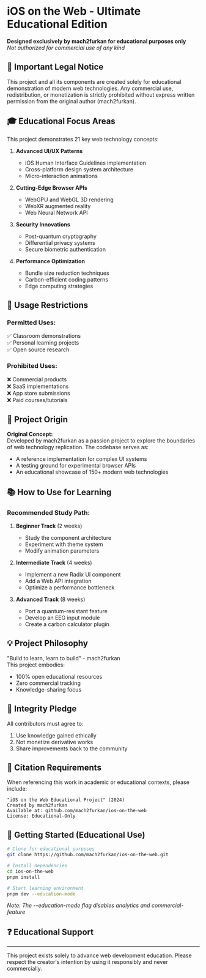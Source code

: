 # iOS on the Web - Ultimate Educational Edition

**Designed exclusively by mach2furkan for educational purposes only**  
*Not authorized for commercial use of any kind*

## 📜 Important Legal Notice

This project and all its components are created solely for educational demonstration of modern web technologies. Any commercial use, redistribution, or monetization is strictly prohibited without express written permission from the original author (mach2furkan).

## 🎓 Educational Focus Areas

This project demonstrates 21 key web technology concepts:

1. **Advanced UI/UX Patterns**
   - iOS Human Interface Guidelines implementation
   - Cross-platform design system architecture
   - Micro-interaction animations

2. **Cutting-Edge Browser APIs**
   - WebGPU and WebGL 3D rendering
   - WebXR augmented reality
   - Web Neural Network API

3. **Security Innovations**
   - Post-quantum cryptography
   - Differential privacy systems
   - Secure biometric authentication

4. **Performance Optimization**
   - Bundle size reduction techniques
   - Carbon-efficient coding patterns
   - Edge computing strategies

## 🛑 Usage Restrictions

### Permitted Uses:
✅ Classroom demonstrations  
✅ Personal learning projects  
✅ Open source research  

### Prohibited Uses:
❌ Commercial products  
❌ SaaS implementations  
❌ App store submissions  
❌ Paid courses/tutorials  

## 🧩 Project Origin

**Original Concept:**  
Developed by mach2furkan as a passion project to explore the boundaries of web technology replication. The codebase serves as:

- A reference implementation for complex UI systems
- A testing ground for experimental browser APIs
- An educational showcase of 150+ modern web technologies

## 📚 How to Use for Learning

### Recommended Study Path:
1. **Beginner Track** (2 weeks)
   - Study the component architecture
   - Experiment with theme system
   - Modify animation parameters

2. **Intermediate Track** (4 weeks)
   - Implement a new Radix UI component
   - Add a Web API integration
   - Optimize a performance bottleneck

3. **Advanced Track** (8 weeks)
   - Port a quantum-resistant feature
   - Develop an EEG input module
   - Create a carbon calculator plugin

## 💡 Project Philosophy

"Build to learn, learn to build" - mach2furkan  
This project embodies:
- 100% open educational resources
- Zero commercial tracking
- Knowledge-sharing focus

## 🔐 Integrity Pledge

All contributors must agree to:
1. Use knowledge gained ethically
2. Not monetize derivative works
3. Share improvements back to the community

## 📝 Citation Requirements

When referencing this work in academic or educational contexts, please include:

```
"iOS on the Web Educational Project" (2024) 
Created by mach2furkan 
Available at: github.com/mach2furkan/ios-on-the-web 
License: Educational-Only
```

## 🚀 Getting Started (Educational Use)

```bash
# Clone for educational purposes
git clone https://github.com/mach2furkan/ios-on-the-web.git

# Install dependencies
cd ios-on-the-web
pnpm install

# Start learning environment
pnpm dev --education-mode
```

*Note: The --education-mode flag disables analytics and commercial-feature*

## ❓ Educational Support

---

This project exists solely to advance web development education. Please respect the creator's intention by using it responsibly and never commercially.
